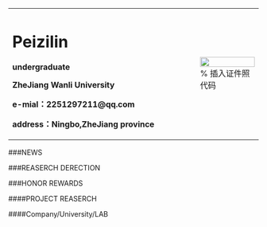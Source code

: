 <table border="0">
  <tr>
    <td width="75%">
      <h1>Peizilin</h1>
      <p><b>undergraduate</b></p>
      <p><b>ZheJiang Wanli University</b></p>
      <p><b>e-mial：2251297211@qq.com</b></p>
      <p><b>address：Ningbo,ZheJiang province</b></p>
    </td>
    <td width="25%">
      <img src="/zhengjianzhao.jpg" width="100%">      % 插入证件照代码
    </td>
  </tr>
</table>
###NEWS

###REASERCH DERECTION

###HONOR REWARDS

####PROJECT REASERCH

####Company/University/LAB
